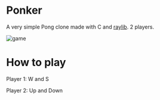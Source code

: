 # Ponker
A very simple Pong clone made with C and [raylib](https://github.com/raysan5/raylib). 2 players.

![game](https://github.com/user-attachments/assets/1e33a908-6711-429c-8255-0b7ab1410375)

# How to play
Player 1: W and S

Player 2: Up and Down

